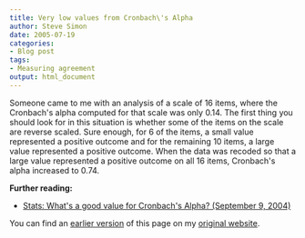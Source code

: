 ```yaml
---
title: Very low values from Cronbach\'s Alpha
author: Steve Simon
date: 2005-07-19
categories:
- Blog post
tags:
- Measuring agreement
output: html_document
---
```

Someone came to me with an analysis of a scale of 16 items, where the
Cronbach\'s alpha computed for that scale was only 0.14. The first thing
you should look for in this situation is whether some of the items on
the scale are reverse scaled. Sure enough, for 6 of the items, a small
value represented a positive outcome and for the remaining 10 items, a
large value represented a positive outcome. When the data was recoded so
that a large value represented a positive outcome on all 16 items,
Cronbach\'s alpha increased to 0.74.

**Further reading:**

-   [Stats: What\'s a good value for Cronbach\'s Alpha? (September
    9, 2004)](http://www.pmean.com/weblog2004/CronbachAlpha.asp)

You can find an [earlier version][sim1] of this page on my [original website][sim2].


[sim1]: http://www.pmean.com/05/CronbachsAlpha.html
[sim2]: http://www.pmean.com/original_site.html
